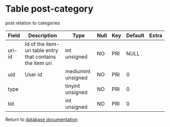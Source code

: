 Table post-category
===========
post relation to categories

| Field | Description | Type | Null | Key | Default | Extra |
| ----- | ----------- | ---- | ---- | --- | ------- | ----- |
| uri-id | Id of the item-uri table entry that contains the item uri | int unsigned       | NO | PRI | NULL |  |    
| uid    | User id                                                   | mediumint unsigned | NO | PRI | 0    |  |    
| type   |                                                           | tinyint unsigned   | NO | PRI | 0    |  |    
| tid    |                                                           | int unsigned       | NO | PRI | 0    |  |    

Return to [database documentation](help/database)
